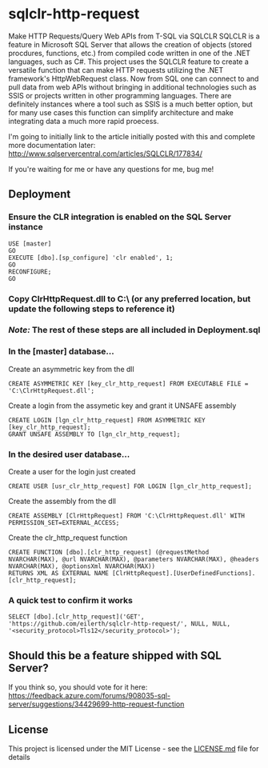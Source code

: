 # sqlclr-http-request

Make HTTP Requests/Query Web APIs from T-SQL via SQLCLR
SQLCLR is a feature in Microsoft SQL Server that allows the creation of objects (stored procdures, functions, etc.) from compiled code written in one of the .NET languages, such as C#. This project uses the SQLCLR feature to create a versatile function that can make HTTP requests utilizing the .NET framework's HttpWebRequest class. Now from SQL one can connect to and pull data from web APIs without bringing in additional technologies such as SSIS or projects written in other programming languages. There are definitely instances where a tool such as SSIS is a much better option, but for many use cases this function can simplify architecture and make integrating data a much more rapid proecess.

I'm going to initially link to the article initially posted with this and complete more documentation later:
http://www.sqlservercentral.com/articles/SQLCLR/177834/

If you're waiting for me or have any questions for me, bug me!

## Deployment

### Ensure the CLR integration is enabled on the SQL Server instance
```
USE [master]
GO
EXECUTE [dbo].[sp_configure] 'clr enabled', 1;
GO
RECONFIGURE;
GO
```

### Copy ClrHttpRequest.dll to C:\ (or any preferred location, but update the following steps to reference it)

### *Note:* The rest of these steps are all included in Deployment.sql

### In the [master] database...

Create an asymmetric key from the dll
```
CREATE ASYMMETRIC KEY [key_clr_http_request] FROM EXECUTABLE FILE = 'C:\ClrHttpRequest.dll';
```

Create a login from the assymetic key and grant it UNSAFE assembly
```
CREATE LOGIN [lgn_clr_http_request] FROM ASYMMETRIC KEY [key_clr_http_request];
GRANT UNSAFE ASSEMBLY TO [lgn_clr_http_request];
```

### In the desired user database...
Create a user for the login just created
```
CREATE USER [usr_clr_http_request] FOR LOGIN [lgn_clr_http_request];
```

Create the assembly from the dll
```
CREATE ASSEMBLY [ClrHttpRequest] FROM 'C:\ClrHttpRequest.dll' WITH PERMISSION_SET=EXTERNAL_ACCESS;
```

Create the clr_http_request function
```
CREATE FUNCTION [dbo].[clr_http_request] (@requestMethod NVARCHAR(MAX), @url NVARCHAR(MAX), @parameters NVARCHAR(MAX), @headers NVARCHAR(MAX), @optionsXml NVARCHAR(MAX))
RETURNS XML AS EXTERNAL NAME [ClrHttpRequest].[UserDefinedFunctions].[clr_http_request];
```

### A quick test to confirm it works
```
SELECT [dbo].[clr_http_request]('GET', 'https://github.com/eilerth/sqlclr-http-request/', NULL, NULL, '<security_protocol>Tls12</security_protocol>');
```

## Should this be a feature shipped with SQL Server?

If you think so, you should vote for it here: https://feedback.azure.com/forums/908035-sql-server/suggestions/34429699-http-request-function

## License

This project is licensed under the MIT License - see the [LICENSE.md](LICENSE.md) file for details

